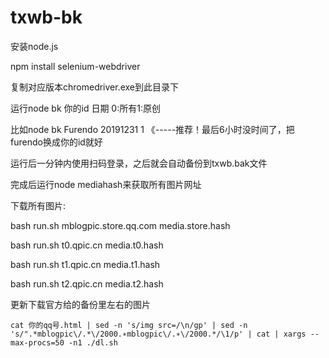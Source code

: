 # txwb-bk

安装node.js

npm install selenium-webdriver

复制对应版本chromedriver.exe到此目录下

运行node bk 你的id 日期 0:所有1:原创

比如node bk Furendo 20191231 1 《-----推荐！最后6小时没时间了，把furendo换成你的id就好

运行后一分钟内使用扫码登录，之后就会自动备份到txwb.bak文件

完成后运行node mediahash来获取所有图片网址

下载所有图片:

bash run.sh mblogpic.store.qq.com media.store.hash

bash run.sh t0.qpic.cn media.t0.hash

bash run.sh t1.qpic.cn media.t1.hash

bash run.sh t2.qpic.cn media.t2.hash


更新下载官方给的备份里左右的图片

```
cat 你的qq号.html | sed -n 's/img src=/\n/gp' | sed -n 's/".*mblogpic\/.*\/2000.∗mblogpic\/.∗\/2000.*/\1/p' | cat | xargs --max-procs=50 -n1 ./dl.sh
```
